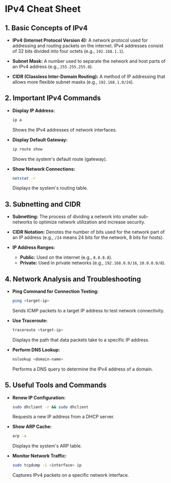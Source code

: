 # IPv4 Cheat Sheet



## 1. Basic Concepts of IPv4

- **IPv4 (Internet Protocol Version 4):**
  A network protocol used for addressing and routing packets on the internet. IPv4 addresses consist of 32 bits divided into four octets (e.g., `192.168.1.1`).

- **Subnet Mask:**
  A number used to separate the network and host parts of an IPv4 address (e.g., `255.255.255.0`).

- **CIDR (Classless Inter-Domain Routing):**
  A method of IP addressing that allows more flexible subnet masks (e.g., `192.168.1.0/24`).

## 2. Important IPv4 Commands

- **Display IP Address:**
  ```bash
  ip a
  ```
  Shows the IPv4 addresses of network interfaces.

- **Display Default Gateway:**
  ```bash
  ip route show
  ```
  Shows the system's default route (gateway).

- **Show Network Connections:**
  ```bash
  netstat -r
  ```
  Displays the system's routing table.

## 3. Subnetting and CIDR

- **Subnetting:**
  The process of dividing a network into smaller sub-networks to optimize network utilization and increase security.

- **CIDR Notation:**
  Denotes the number of bits used for the network part of an IP address (e.g., `/24` means 24 bits for the network, 8 bits for hosts).

- **IP Address Ranges:**
  - **Public:** Used on the internet (e.g., `8.8.8.8`).
  - **Private:** Used in private networks (e.g., `192.168.0.0/16`, `10.0.0.0/8`).

## 4. Network Analysis and Troubleshooting

- **Ping Command for Connection Testing:**
  ```bash
  ping <target-ip>
  ```
  Sends ICMP packets to a target IP address to test network connectivity.

- **Use Traceroute:**
  ```bash
  traceroute <target-ip>
  ```
  Displays the path that data packets take to a specific IP address.

- **Perform DNS Lookup:**
  ```bash
  nslookup <domain-name>
  ```
  Performs a DNS query to determine the IPv4 address of a domain.

## 5. Useful Tools and Commands

- **Renew IP Configuration:**
  ```bash
  sudo dhclient -r && sudo dhclient
  ```
  Requests a new IP address from a DHCP server.

- **Show ARP Cache:**
  ```bash
  arp -a
  ```
  Displays the system's ARP table.

- **Monitor Network Traffic:**
  ```bash
  sudo tcpdump -i <interface> ip
  ```
  Captures IPv4 packets on a specific network interface.
